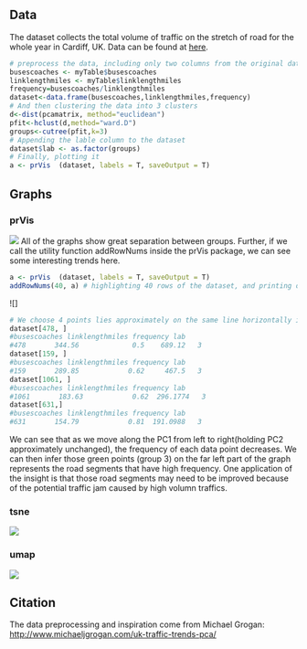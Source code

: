 ## Data
The dataset collects the total volume of traffic on the stretch of road for the whole year in Cardiff, UK. Data can be found at [here](http://www.dft.gov.uk/traffic-counts/download.php).

```r
# preprocess the data, including only two columns from the original data, and derive the frequency column
busescoaches <- myTable$busescoaches
linklengthmiles <- myTable$linklengthmiles
frequency=busescoaches/linklengthmiles
dataset<-data.frame(busescoaches,linklengthmiles,frequency)
# And then clustering the data into 3 clusters
d<-dist(pcamatrix, method="euclidean")
pfit<-hclust(d,method="ward.D")
groups<-cutree(pfit,k=3)
# Appending the lable column to the dataset
dataset$lab <- as.factor(groups)
# Finally, plotting it
a <- prVis  (dataset, labels = T, saveOutput = T)
```
## Graphs

### prVis
![](https://github.com/matloff/prVis/blob/master/gallery/UK%20Traffic%20/Cardiff_prVis.png)
All of the graphs show great separation between groups. Further, if we call the utility function addRowNums inside the prVis package, we can see some interesting trends here.
```r
a <- prVis  (dataset, labels = T, saveOutput = T)
addRowNums(40, a) # highlighting 40 rows of the dataset, and printing out the line number highlighted
```
![]
```r
# We choose 4 points lies approximately on the same line horizontally in the graph
dataset[478, ]
#busescoaches linklengthmiles frequency lab
#478       344.56             0.5    689.12   3
dataset[159, ]
#busescoaches linklengthmiles frequency lab
#159       289.85            0.62     467.5   3
dataset[1061, ]
#busescoaches linklengthmiles frequency lab
#1061       183.63            0.62  296.1774   3
dataset[631,]
#busescoaches linklengthmiles frequency lab
#631       154.79            0.81  191.0988   3
```
We can see that as we move along the PC1 from left to right(holding PC2 approximately unchanged),
the frequency of each data point decreases. We can then infer those green points (group 3) on the far left part of the graph represents the road segments that have high frequency. One application of the insight is that those road segments may need to be improved because of the potential traffic jam caused by high volumn traffics. 
### tsne
![](https://github.com/matloff/prVis/blob/master/gallery/UK%20Traffic%20/TSNE.png)

### umap
![](https://github.com/matloff/prVis/blob/master/gallery/UK%20Traffic%20/Cardiff_UMAP.png)

## Citation
The data preprocessing and inspiration come from Michael Grogan:
http://www.michaeljgrogan.com/uk-traffic-trends-pca/
